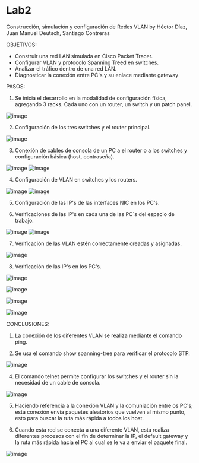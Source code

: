# Lab2
Construcción, simulación y configuración de Redes VLAN by Héctor Díaz, Juan Manuel Deutsch, Santiago Contreras

OBJETIVOS:

 - Construir una red LAN simulada en Cisco Packet Tracer.
 - Configurar VLAN y protocolo Spanning Treed en switches.
 - Analizar el tráfico dentro de una red LAN.
 - Diagnosticar la conexión entre PC's y su enlace mediante gateway

PASOS:

1. Se inicia el desarrollo en la modalidad de configuración física, agregando 3 racks. Cada uno con un router, un switch y un patch panel.

![image](https://cdn.discordapp.com/attachments/1006269019646603349/1022549629058945054/unknown.png)

2. Configuración de los tres switches y el router principal.
 
![image](https://cdn.discordapp.com/attachments/1006269019646603349/1022549629058945054/unknown.png)

3. Conexión de cables de consola de un PC a el router o a los switches y configuración básica (host, contraseña).

![image](https://cdn.discordapp.com/attachments/1006269019646603349/1022550970669989939/Untitled.png)
![image](https://cdn.discordapp.com/attachments/1006269019646603349/1022550970309292062/Untitled2.png)

4. Configuración de VLAN en switches y los routers.

![image](https://cdn.discordapp.com/attachments/1006269019646603349/1022551480911282316/unknown.png)
![image](https://cdn.discordapp.com/attachments/1006269019646603349/1022551487697653791/unknown.png)

5. Configuración de las IP's de las interfaces NIC en los PC's.

6. Verificaciones de las IP's en cada una de las PC´s del espacio de trabajo.

![image](https://cdn.discordapp.com/attachments/1006269019646603349/1022552065039405096/unknown.png)
![image](https://cdn.discordapp.com/attachments/1006269019646603349/1022552200716767343/unknown.png)

7. Verificación de las VLAN estén correctamente creadas y asignadas.

![image](https://cdn.discordapp.com/attachments/1006269019646603349/1022552524135342080/unknown.png)

8. Verificación de las IP's en los PC's.

![image](https://cdn.discordapp.com/attachments/1006269019646603349/1022553527190569121/unknown.png)

![image](https://cdn.discordapp.com/attachments/1006269019646603349/1022553574988861461/unknown.png)

![image](https://cdn.discordapp.com/attachments/1006269019646603349/1022553924605050992/unknown.png)

![image](https://cdn.discordapp.com/attachments/1006269019646603349/1022553932947529830/unknown.png)

CONCLUSIONES:

1. La conexión de los diferentes VLAN se realiza mediante el comando ping.

3. Se usa el comando show spanning-tree para verificar el protocolo STP.

![image](https://cdn.discordapp.com/attachments/1006269019646603349/1022558365282472016/unknown.png)

4. El comando telnet permite configurar los switches y el router sin la necesidad de un cable de consola.

![image](https://cdn.discordapp.com/attachments/1006269019646603349/1022555652628959343/unknown.png)

5. Haciendo referencia a la conexión VLAN y la comuniación entre os PC's; esta conexión envía paquetes aleatorios que vuelven al mismo punto, esto para buscar la ruta más rápida a todos los host.

6. Cuando esta red se conecta a una diferente VLAN, esta realiza diferentes procesos con el fin de determinar la IP, el default gateway y la ruta más rápida hacia el PC al cual se le va a enviar el paquete final.

![image](https://cdn.discordapp.com/attachments/1006269019646603349/1022558631222321287/unknown.png)
